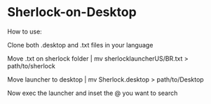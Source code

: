 # Sherlock-on-Desktop
How to use:

Clone both .desktop and .txt files in your language



Move .txt on sherlock folder | mv sherlocklauncherUS/BR.txt > path/to/sherlock



Move launcher to desktop | mv Sherlock.desktop > path/to/Desktop



Now exec the launcher and inset the @ you want to search
